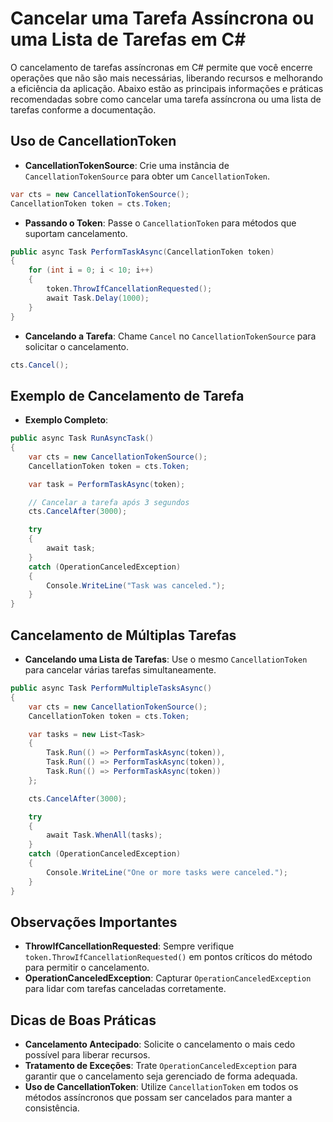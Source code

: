
# Cancelar uma Tarefa Assíncrona ou uma Lista de Tarefas em C#

O cancelamento de tarefas assíncronas em C# permite que você encerre operações que não são mais necessárias, liberando recursos e melhorando a eficiência da aplicação. Abaixo estão as principais informações e práticas recomendadas sobre como cancelar uma tarefa assíncrona ou uma lista de tarefas conforme a documentação.

## Uso de CancellationToken
- **CancellationTokenSource**: Crie uma instância de `CancellationTokenSource` para obter um `CancellationToken`.
```csharp
var cts = new CancellationTokenSource();
CancellationToken token = cts.Token;
```

- **Passando o Token**: Passe o `CancellationToken` para métodos que suportam cancelamento.
```csharp
public async Task PerformTaskAsync(CancellationToken token)
{
    for (int i = 0; i < 10; i++)
    {
        token.ThrowIfCancellationRequested();
        await Task.Delay(1000);
    }
}
```

- **Cancelando a Tarefa**: Chame `Cancel` no `CancellationTokenSource` para solicitar o cancelamento.
```csharp
cts.Cancel();
```

## Exemplo de Cancelamento de Tarefa
- **Exemplo Completo**:
```csharp
public async Task RunAsyncTask()
{
    var cts = new CancellationTokenSource();
    CancellationToken token = cts.Token;

    var task = PerformTaskAsync(token);

    // Cancelar a tarefa após 3 segundos
    cts.CancelAfter(3000);

    try
    {
        await task;
    }
    catch (OperationCanceledException)
    {
        Console.WriteLine("Task was canceled.");
    }
}
```

## Cancelamento de Múltiplas Tarefas
- **Cancelando uma Lista de Tarefas**: Use o mesmo `CancellationToken` para cancelar várias tarefas simultaneamente.
```csharp
public async Task PerformMultipleTasksAsync()
{
    var cts = new CancellationTokenSource();
    CancellationToken token = cts.Token;

    var tasks = new List<Task>
    {
        Task.Run(() => PerformTaskAsync(token)),
        Task.Run(() => PerformTaskAsync(token)),
        Task.Run(() => PerformTaskAsync(token))
    };

    cts.CancelAfter(3000);

    try
    {
        await Task.WhenAll(tasks);
    }
    catch (OperationCanceledException)
    {
        Console.WriteLine("One or more tasks were canceled.");
    }
}
```

## Observações Importantes
- **ThrowIfCancellationRequested**: Sempre verifique `token.ThrowIfCancellationRequested()` em pontos críticos do método para permitir o cancelamento.
- **OperationCanceledException**: Capturar `OperationCanceledException` para lidar com tarefas canceladas corretamente.

## Dicas de Boas Práticas
- **Cancelamento Antecipado**: Solicite o cancelamento o mais cedo possível para liberar recursos.
- **Tratamento de Exceções**: Trate `OperationCanceledException` para garantir que o cancelamento seja gerenciado de forma adequada.
- **Uso de CancellationToken**: Utilize `CancellationToken` em todos os métodos assíncronos que possam ser cancelados para manter a consistência.
